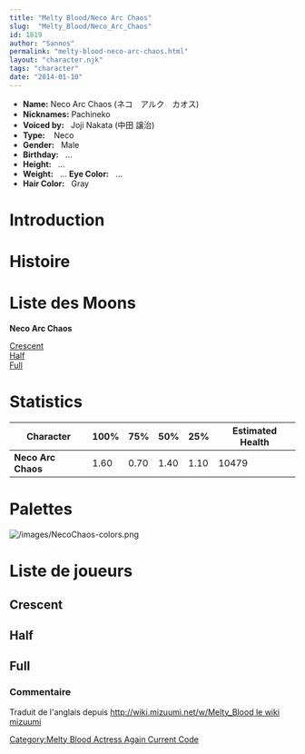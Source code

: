 ```yaml
---
title: "Melty Blood/Neco Arc Chaos"
slug:  "Melty_Blood/Neco_Arc_Chaos"
id: 1819
author: "Sannos"
permalink: "melty-blood-neco-arc-chaos.html"
layout: "character.njk"
tags: "character"
date: "2014-01-10"
---
```


- **Name:** Neco Arc Chaos
(ネコ　アルク　カオス)
- **Nicknames:** Pachineko 
- **Voiced by:**   Joji Nakata (中田 譲治)
- **Type:**    Neco
- **Gender:**   Male 
- **Birthday:**   ...
- **Height:**   ...
- **Weight:**   ...
 **Eye Color:**   ...
- **Hair Color:**   Gray


# Introduction

# Histoire

# Liste des Moons

**Neco Arc Chaos**

[Crescent](Melty_Blood/Neco_Arc_Chaos/Crescent_Moon "wikilink")  
[Half](Melty_Blood/Neco_Arc_Chaos/Half_Moon "wikilink")  
[Full](Melty_Blood/Neco_Arc_Chaos/Full_Moon "wikilink")  

# Statistics

| Character          | 100% | 75%  | 50%  | 25%  | Estimated Health |
|--------------------|------|------|------|------|------------------|
| **Neco Arc Chaos** | 1.60 | 0.70 | 1.40 | 1.10 | 10479            |

# Palettes

![](/images/NecoChaos-colors.png "/images/NecoChaos-colors.png")

# Liste de joueurs

## Crescent

## Half

## Full

### Commentaire

Traduit de l'anglais depuis [http://wiki.mizuumi.net/w/Melty_Blood le
wiki
mizuumi](http://wiki.mizuumi.net/w/Melty_Blood_le_wiki_mizuumi "wikilink")

[Category:Melty Blood Actress Again Current
Code](Category:Melty_Blood_Actress_Again_Current_Code "wikilink")
